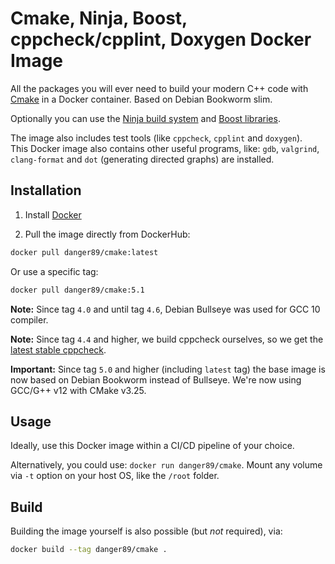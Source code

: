 # Cmake, Ninja, Boost, cppcheck/cpplint, Doxygen Docker Image

All the packages you will ever need to build your modern C++ code with [Cmake](https://cmake.org/) in a Docker container. Based on Debian Bookworm slim.

Optionally you can use the [Ninja build system](https://ninja-build.org/) and [Boost libraries](https://www.boost.org/).

The image also includes test tools (like `cppcheck`, `cpplint` and `doxygen`).  
This Docker image also contains other useful programs, like: `gdb`, `valgrind`, `clang-format` and `dot` (generating directed graphs) are installed.

## Installation

1. Install [Docker](https://www.docker.com/)

2. Pull the image directly from DockerHub:

```sh
docker pull danger89/cmake:latest
```

Or use a specific tag:

```sh
docker pull danger89/cmake:5.1
```

**Note:** Since tag `4.0` and until tag `4.6`, Debian Bullseye was used for GCC 10 compiler.

**Note:** Since tag `4.4` and higher, we build cppcheck ourselves, so we get the [latest stable cppcheck](https://cppcheck.sourceforge.io/).

**Important:** Since tag `5.0` and higher (including `latest` tag) the base image is now based on Debian Bookworm instead of Bullseye. We're now using GCC/G++ v12 with CMake v3.25.

## Usage

Ideally, use this Docker image within a CI/CD pipeline of your choice.

Alternatively, you could use: `docker run danger89/cmake`. Mount any volume via `-t` option on your host OS, like the `/root` folder.

## Build

Building the image yourself is also possible (but _not_ required), via:

```sh
docker build --tag danger89/cmake .
```
